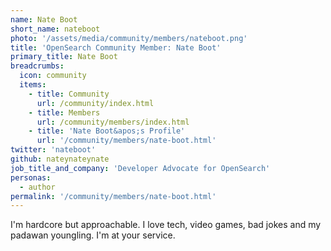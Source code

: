 ```yaml
---
name: Nate Boot
short_name: nateboot
photo: '/assets/media/community/members/nateboot.png'
title: 'OpenSearch Community Member: Nate Boot'
primary_title: Nate Boot
breadcrumbs:
  icon: community
  items:
    - title: Community
      url: /community/index.html
    - title: Members
      url: /community/members/index.html
    - title: 'Nate Boot&apos;s Profile'
      url: '/community/members/nate-boot.html'
twitter: 'nateboot'
github: nateynateynate
job_title_and_company: 'Developer Advocate for OpenSearch'
personas:
  - author
permalink: '/community/members/nate-boot.html'
---
```

I'm hardcore but approachable. 
I love tech, video games, bad jokes and my padawan youngling. 
I'm at your service. 
